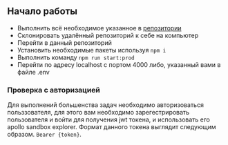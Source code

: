 ## Начало работы
 - Выполнить всё необходимое указанное в [репозитории](https://github.com/rolling-scopes-school/node-graphql-service)
 - Склонировать удалённый репозиторий к себе на компьютер
 - Перейти в данный репозиторий
 - Установить необходимые пакеты используя `npm i`
 - Выполнить команду `npm run start:prod`
 - Перейти по адресу localhost с портом 4000 либо, указанный вами в файле .env

### Проверка с авторизацией
Для выполнений большенства задач необходимо авторизоваться польззователя, для этого вам необходимо зарегестрировать пользователя и войти для получения jwt токена, и использовать его apollo sandbox explorer.
Формат данного токена выглядит следующим образом. `Bearer {token}`.
